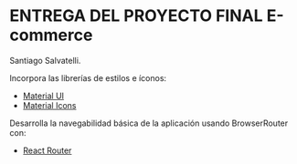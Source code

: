 # ENTREGA DEL PROYECTO FINAL E-commerce

Santiago Salvatelli.

Incorpora las librerías de estilos e íconos:

- [Material UI](https://mui.com/material-ui/)
- [Material Icons](https://mui.com/material-ui/material-icons/)

Desarrolla la navegabilidad básica de la aplicación usando BrowserRouter con:

- [React Router](https://reactrouter.com/en/main/)
